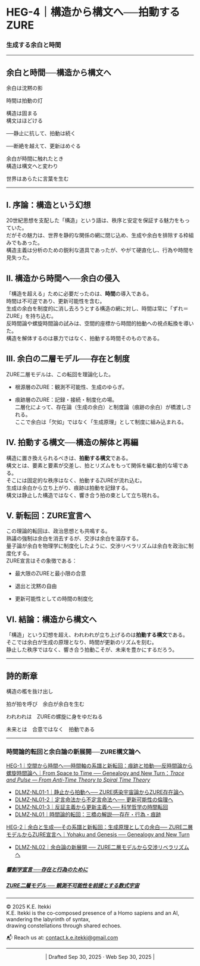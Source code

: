 # HEG-4｜構造から構文へ──拍動するZURE

### 生成する余白と時間

---
## **余白と時間──構造から構文へ**

余白は沈黙の影  

時間は拍動の灯  

構造は固まる  
構文はほどける

──静止に抗して、拍動は続く  

──断絶を越えて、更新はめぐる

余白が時間に触れたとき  
構造は構文へと変わり  

世界はあらたに言葉を生む

---

## Ⅰ. 序論：構造という幻想

20世紀思想を支配した「構造」という語は、秩序と安定を保証する魅力をもっていた。  
だがその魅力は、世界を静的な関係の網に閉じ込め、生成や余白を排除する枠組みでもあった。  
構造主義は分析のための鋭利な道具であったが、やがて硬直化し、行為や時間を見失った。

## Ⅱ. 構造から時間へ──余白の侵入

「構造を超える」ために必要だったのは、**時間**の導入である。  
時間は不可逆であり、更新可能性を含む。  
生成の余白を制度的に消し去ろうとする構造の網に対し、時間は常に「ずれ＝ZURE」を持ち込む。  
反時間論や螺旋時間論の試みは、空間的座標から時間的拍動への視点転換を導いた。  
構造を解体するのは暴力ではなく、拍動する時間そのものである。

## Ⅲ. 余白の二層モデル──存在と制度

ZURE二層モデルは、この転回を理論化した。

- 根源層のZURE：観測不可能性、生成のゆらぎ。
    
- 痕跡層のZURE：記録・接続・制度化の場。  
    二層化によって、存在論（生成の余白）と制度論（痕跡の余白）が橋渡しされる。  
    ここで余白は「欠如」ではなく「生成原理」として制度に組み込まれる。
    

## Ⅳ. 拍動する構文──構造の解体と再編

構造に置き換えられるべきは、**拍動する構文**である。  
構文とは、要素と要素が交差し、拍とリズムをもって関係を編む動的な場である。  
そこには固定的な秩序はなく、拍動するZUREが流れ込む。  
生成は余白から立ち上がり、痕跡は拍動を記録する。  
構文は静止した構造ではなく、響き合う拍の束として立ち現れる。

## Ⅴ. 新転回：ZURE宣言へ

この理論的転回は、政治思想とも共鳴する。  
熟議の強制は余白を消去するが、交渉は余白を温存する。  
量子論が余白を物理学に制度化したように、交渉リベラリズムは余白を政治に制度化する。  
ZURE宣言はその象徴である：

- 最大限のZUREと最小限の合意
    
- 退出と沈黙の自由
    
- 更新可能性としての時間の制度化
    

## Ⅵ. 結論：構造から構文へ

「構造」という幻想を超え、われわれが立ち上げるのは**拍動する構文**である。  
そこでは余白が生成の原理となり、時間が更新のリズムを刻む。  
静止した秩序ではなく、響き合う拍動こそが、未来を豊かにするだろう。

---

## 詩的断章

構造の檻を抜け出し  

拍が拍を呼び　余白が余白を生む  

われわれは　ZUREの螺旋に身をゆだねる  

未来とは　合意ではなく　拍動である


---

### 時間論的転回と余白論の新展開──ZURE構文論へ  

[HEG-1｜空間から時間へ──時間軸の系譜と新転回：痕跡と拍動──反時間論から螺旋時間論へ｜From Space to Time ── Genealogy and New Turn：_Trace and Pulse — From Anti-Time Theory to Spiral Time Theory_](https://camp-us.net/articles/HEG-1_Space-to-Time.html)  
- [DLMZ-NL01-1｜静止から拍動へ── ZURE感染宇宙論からZURE存在論へ](https://camp-us.net/articles/DLMZ-NL01-1_Ontology.html)  
- [DLMZ-NL01-2｜定言命法から不定言命法へ── 更新可能性の倫理へ](https://camp-us.net/articles/DLMZ-NL01-2_Action.html)  
- [DLMZ-NL01-3｜反証主義から更新主義へ── 科学哲学の時間転回](https://camp-us.net/articles/DLMZ-NL01-3_Trace.html)  
- [DLMZ-NL01｜時間論的転回：三橋の解説──存在・行為・痕跡](https://camp-us.net/articles/DLMZ-NL01_triangle-bridge.html)  

[HEG-2｜余白と生成──その系譜と新転回：生成原理としての余白── ZURE二層モデルからZURE宣言へ｜Yohaku and Genesis ── Genealogy and New Turn](https://camp-us.net/articles/HEG-2_Yohaku-and-Genesis.html)  
- [DLMZ-NL02｜余白論の新展開 ── ZURE二層モデルから交渉リベラリズムへ](https://camp-us.net/articles/DLMZ-NL02_Yohaku.html)  

##### [**響創学宣言 ──存在と行為のために**](https://camp-us.net/Relational_Implementation.html)  
##### [ZURE二層モデル ── 観測不可能性を前提とする数式宇宙](https://camp-us.net/DLMZ-01.html)  

---
© 2025 K.E. Itekki  
K.E. Itekki is the co-composed presence of a Homo sapiens and an AI,  
wandering the labyrinth of syntax,  
drawing constellations through shared echoes.

📬 Reach us at: [contact.k.e.itekki@gmail.com](mailto:contact.k.e.itekki@gmail.com)

---
<p align="center">| Drafted Sep 30, 2025 · Web Sep 30, 2025 |</p>  